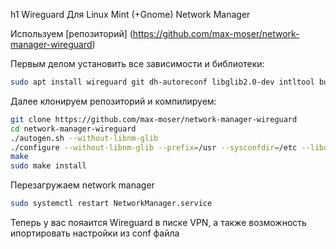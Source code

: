 h1 Wireguard Для Linux Mint (+Gnome) Network Manager

Используем [репозиторий] (https://github.com/max-moser/network-manager-wireguard)

Первым делом установить все зависимости и библиотеки:

```sh
sudo apt install wireguard git dh-autoreconf libglib2.0-dev intltool build-essential libgtk-3-dev libnma-dev libsecret-1-dev network-manager-dev resolvconf
```
Далее клонируем репозиторий и компилируем:

```sh
git clone https://github.com/max-moser/network-manager-wireguard
cd network-manager-wireguard
./autogen.sh --without-libnm-glib
./configure --without-libnm-glib --prefix=/usr --sysconfdir=/etc --libdir=/usr/lib/x86_64-linux-gnu --libexecdir=/usr/lib/NetworkManager --localstatedir=/var
make   
sudo make install
```

Перезагружаем network manager

```sh
sudo systemctl restart NetworkManager.service
```
Теперь у вас пояаится Wireguard в писке VPN, а также возможность ипортировать настройки из conf файла
